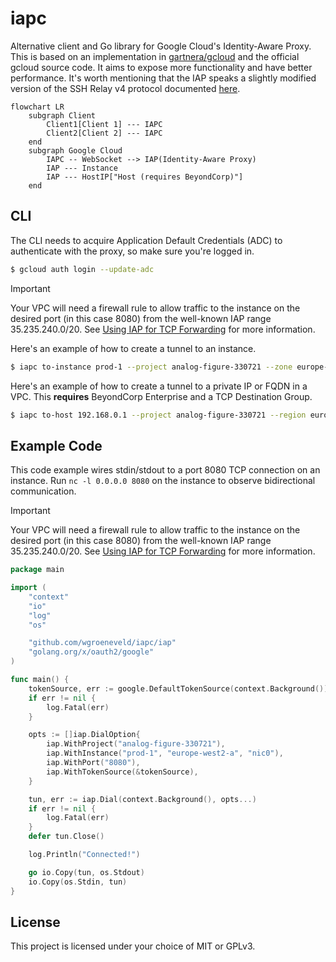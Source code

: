 # iapc
Alternative client and Go library for Google Cloud's Identity-Aware Proxy. This is based on an implementation in [gartnera/gcloud](https://github.com/gartnera/gcloud) and the official gcloud source code. It aims to expose more functionality and have better performance. It's worth mentioning that the IAP speaks a slightly modified version of the SSH Relay v4 protocol documented [here](https://chromium.googlesource.com/apps/libapps/+/HEAD/nassh/docs/relay-protocol.md#corp-relay-v4).

```mermaid
flowchart LR
    subgraph Client
        Client1[Client 1] --- IAPC
        Client2[Client 2] --- IAPC
    end
    subgraph Google Cloud
        IAPC -- WebSocket --> IAP(Identity-Aware Proxy)
        IAP --- Instance
        IAP --- HostIP["Host (requires BeyondCorp)"]
    end
```

## CLI
The CLI needs to acquire Application Default Credentials (ADC) to authenticate with the proxy, so make sure you're logged in.

```sh
$ gcloud auth login --update-adc
```

> [!IMPORTANT]
> Your VPC will need a firewall rule to allow traffic to the instance on the desired port (in this case 8080) from the well-known IAP range 35.235.240.0/20. See [Using IAP for TCP Forwarding](https://cloud.google.com/iap/docs/using-tcp-forwarding) for more information.

Here's an example of how to create a tunnel to an instance.

```sh
$ iapc to-instance prod-1 --project analog-figure-330721 --zone europe-west2-a
```

Here's an example of how to create a tunnel to a private IP or FQDN in a VPC. This **requires** BeyondCorp Enterprise and a TCP Destination Group.

```sh
$ iapc to-host 192.168.0.1 --project analog-figure-330721 --region europe-west2 --network prod --dest-group prod
```

## Example Code
This code example wires stdin/stdout to a port 8080 TCP connection on an instance. Run `nc -l 0.0.0.0 8080` on the instance to observe bidirectional communication.

> [!IMPORTANT]
> Your VPC will need a firewall rule to allow traffic to the instance on the desired port (in this case 8080) from the well-known IAP range 35.235.240.0/20. See [Using IAP for TCP Forwarding](https://cloud.google.com/iap/docs/using-tcp-forwarding) for more information.

```go
package main

import (
	"context"
	"io"
	"log"
	"os"

	"github.com/wgroeneveld/iapc/iap"
	"golang.org/x/oauth2/google"
)

func main() {
	tokenSource, err := google.DefaultTokenSource(context.Background())
	if err != nil {
		log.Fatal(err)
	}

	opts := []iap.DialOption{
		iap.WithProject("analog-figure-330721"),
		iap.WithInstance("prod-1", "europe-west2-a", "nic0"),
		iap.WithPort("8080"),
		iap.WithTokenSource(&tokenSource),
	}

	tun, err := iap.Dial(context.Background(), opts...)
	if err != nil {
		log.Fatal(err)
	}
	defer tun.Close()

	log.Println("Connected!")

	go io.Copy(tun, os.Stdout)
	io.Copy(os.Stdin, tun)
}
```

## License
This project is licensed under your choice of MIT or GPLv3.
